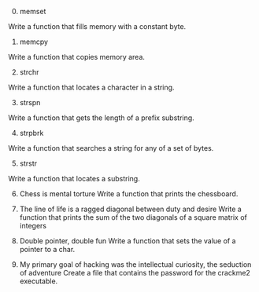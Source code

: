 
0. memset

Write a function that fills memory with a constant byte.


1. memcpy

Write a function that copies memory area.


2. strchr


Write a function that locates a character in a string.


3. strspn

Write a function that gets the length of a prefix substring.


4. strpbrk

Write a function that searches a string for any of a set of bytes.


5. strstr

Write a function that locates a substring.

6. Chess is mental torture 
Write a function that prints the chessboard.

 7. The line of life is a ragged diagonal between duty and desire 
Write a function that prints the sum of the two diagonals of a square matrix of integers

8. Double pointer, double fun 
Write a function that sets the value of a pointer to a char.

9. My primary goal of hacking was the intellectual curiosity, the seduction of adventure
Create a file that contains the password for the crackme2 executable.

